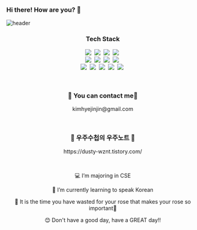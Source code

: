 ### Hi there! How are you? 👋

![header](https://capsule-render.vercel.app/api?type=rounded&color=E098CF&height=200&section=header&text=😊%20Supercalifragilisticexpialidocious%20😊&fontSize=40&fontColor=FFFFFF)

<h3 align="center">Tech Stack</h3>
<p align="center">
<img src="https://img.shields.io/badge/Python-3766AB?style=flat-square&logo=Python&logoColor=white"/></a>&nbsp 
<img src="https://img.shields.io/badge/Java-007396?style=flat-square&logo=Java&logoColor=white"/></a>&nbsp 
<img src="https://img.shields.io/badge/C-A8B9CC?style=flat-square&logo=C&logoColor=black"/></a>&nbsp 
<img src="https://img.shields.io/badge/Cpp-00599C?style=flat-square&logo=c%2B%2B&logoColor=white"/></a>&nbsp 
<br/>
<img src="https://img.shields.io/badge/JavaScript-F7DF1E?style=flat-square&logo=Javascript&logoColor=white"/></a>&nbsp 
<img src="https://img.shields.io/badge/HTML5-E34F26?style=flat-square&logo=HTML5&logoColor=white"/></a>&nbsp 
<img src="https://img.shields.io/badge/CSS3-1572B6?style=flat-square&logo=CSS3&logoColor=white"/></a>&nbsp 
<img src="https://img.shields.io/badge/php-%23777BB4.svg?style=flat-square&logo=php&logoColor=white"/></a>&nbsp 
<br/>
<img src="https://img.shields.io/badge/Flutter-%2302569B.svg?style=flat-square&logo=Flutter&logoColor=white"/></a>&nbsp 
<img src="https://img.shields.io/badge/dart-%230175C2.svg?style=flat-square&logo=dart&logoColor=white"/></a>&nbsp 
<img src="https://img.shields.io/badge/firebase-%23039BE5.svg?style=flat-square&logo=firebase"/></a>&nbsp 
<img src="https://img.shields.io/badge/Oracle-F80000?style=flat-square&logo=oracle&logoColor=white"/></a>&nbsp 
<img src="https://img.shields.io/badge/figma-%23F24E1E.svg?style=flat-square&logo=figma&logoColor=white"/></a>&nbsp 
</p>
<br/>

<h3 align="center">📧 You can contact me📧</h3>
<p align="center">kimhyejinjin@gmail.com</p>
<br/>

<h3 align="center">🌟 우주수첩의 우주노트 🌟</h3>
<p align="center">https://dusty-wznt.tistory.com/</p>
<br/>

<p align="center">
💻 I’m majoring in CSE
  
<p align="center">
🎈 I’m currently learning to speak Korean
<p align="center">
🌟 It is the time you have wasted for your rose that makes your rose so important🌹
<p align="center">
😊 Don't have a good day, have a  GREAT day!! 
</p>

